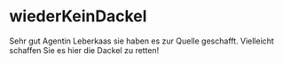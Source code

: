 # wiederKeinDackel

Sehr gut Agentin Leberkaas sie haben es zur Quelle geschafft. Vielleicht schaffen Sie es hier die Dackel zu retten!

